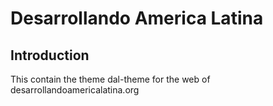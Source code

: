 Desarrollando America Latina
============================

Introduction
------------

This contain the theme dal-theme for the web of desarrollandoamericalatina.org
